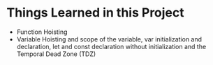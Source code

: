 # Things Learned in this Project

- Function Hoisting
- Variable Hoisting and scope of the variable, var initialization and declaration, let and const declaration without initialization and the Temporal Dead Zone (TDZ)